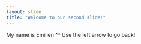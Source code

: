 ```yaml
---
layout: slide
title: "Welcome to our second slide!"
---
```

My name is Emilien ^^
Use the left arrow to go back!
